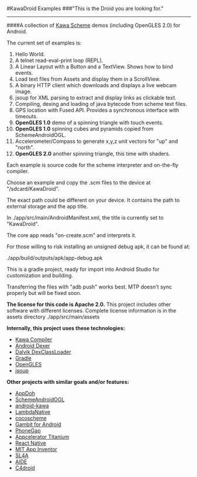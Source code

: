 
#KawaDroid Examples
###"This is the Droid you are looking for."
*****
####A collection of [Kawa Scheme](http://www.gnu.org/software/kawa/) demos (including OpenGLES 2.0) for Android.

The current set of examples is:

1. Hello World.
2. A telnet read-eval-print loop (REPL).
3. A Linear Layout with a Button and a TextView.  Shows how to bind events.
4. Load text files from Assets and display them in a ScrollView.
5. A binary HTTP client which downloads and displays a live webcam image.
6. jsoup for XML parsing to extract and display links as clickable text.
7. Compiling, dexing and loading of java bytecode from scheme text files.
8. GPS location with Fused API. Provides a synchronous interface with timeouts.
9. **OpenGLES 1.0** demo of a spinning triangle with touch events.
10. **OpenGLES 1.0** spinning cubes and pyramids copied from SchemeAndroidOGL.
11. Accelerometer/Compass to generate x,y,z unit vectors for "up" and "north".
12. **OpenGLES 2.0** another spinning triangle, this time with shaders.

Each example is source code for the scheme interpreter and on-the-fly compiler.

Choose an example and copy the .scm files to the device at "/sdcard/KawaDroid".

The exact path could be different on your device. 
It contains the path to external storage and the app title.

In ./app/src/main/AndroidManifest.xml, the title is currently set to "KawaDroid".

The core app reads "on-create.scm" and interprets it.

For those willing to risk installing an unsigned debug apk, it can be found at:

./app/build/outputs/apk/app-debug.apk

This is a gradle project, ready for import into Android Studio for 
customization and building.

Transferring the files with "adb push" works best.
MTP doesn't sync properly but will be fixed soon.

**The license for this code is Apache 2.0.** 
This project includes other software with different licenses.
Complete license information is in the assets directory
./app/src/main/assets

**Internally, this project uses these technologies:**

+ [Kawa Compiler](http://www.gnu.org/software/kawa/Compiling.html)
+ [Android Dexer](https://android.googlesource.com/platform/dalvik/+/master/dx/src/com/android/dx/command/dexer/Main.java)
+ [Dalvik DexClassLoader](http://developer.android.com/reference/dalvik/system/DexClassLoader.html)
+ [Gradle](http://tools.android.com/tech-docs/new-build-system)
+ [OpenGLES](http://developer.android.com/guide/topics/graphics/opengl.html)
+ [jsoup](http://jsoup.org/)

**Other projects with similar goals and/or features:**

+ [AppDoh](https://github.com/benjisimon/app-doh)
+ [SchemeAndroidOGL](https://github.com/ecraven/SchemeAndroidOGL)
+ [android-kawa](https://github.com/abarbu/android-kawa)
+ [LambdaNative](http://www.lambdanative.org/)
+ [cocoscheme](https://play.google.com/store/apps/details?id=com.adellica.cocoscheme)
+ [Gambit for Android](http://apps.keithflower.org/?page_id=152)
+ [PhoneGap](http://phonegap.com/)
+ [Appcelerator Titanium](http://www.appcelerator.com/titanium/download-titanium/)
+ [React Native](http://facebook.github.io/react-native/)
+ [MIT App Inventor](http://appinventor.mit.edu/)
+ [SL4A](https://code.google.com/p/android-scripting/)
+ [AIDE](https://play.google.com/store/apps/details?id=com.aide.ui)
+ [C4droid](https://play.google.com/store/apps/details?id=com.n0n3m4.droidc)